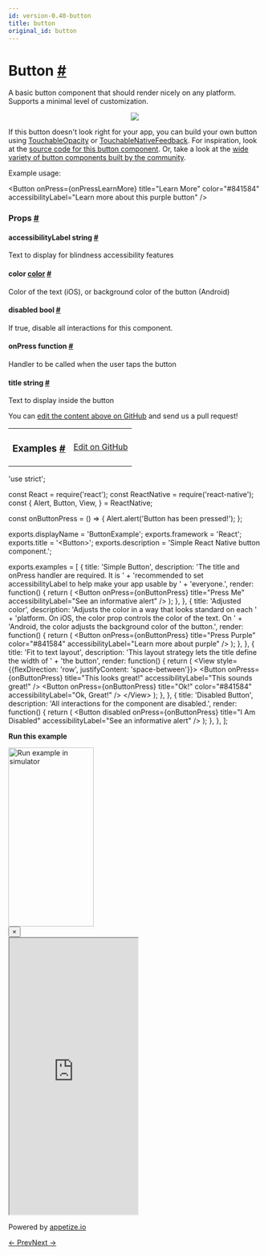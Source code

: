```yaml
---
id: version-0.40-button
title: button
original_id: button
---
```

<a id="content"></a><h1><a class="anchor" name="button"></a>Button <a class="hash-link" href="docs/button.html#button">#</a></h1><div><div><p>A basic button component that should render nicely on any platform. Supports
a minimal level of customization.</p><span><center><img src="img/buttonExample.png"></center>

</span><p>If this button doesn't look right for your app, you can build your own
button using <a href="https://facebook.github.io/react-native/docs/touchableopacity.html" target="_blank">TouchableOpacity</a>
or <a href="https://facebook.github.io/react-native/docs/touchablenativefeedback.html" target="_blank">TouchableNativeFeedback</a>.
For inspiration, look at the <a href="https://github.com/facebook/react-native/blob/master/Libraries/Components/Button.js" target="_blank">source code for this button component</a>.
Or, take a look at the <a href="https://js.coach/react-native?search=button" target="_blank">wide variety of button components built by the community</a>.</p><p>Example usage:</p><div class="prism language-javascript">&lt;Button
  onPress<span class="token operator">=</span><span class="token punctuation">{</span>onPressLearnMore<span class="token punctuation">}</span>
  title<span class="token operator">=</span><span class="token string">"Learn More"</span>
  color<span class="token operator">=</span><span class="token string">"#841584"</span>
  accessibilityLabel<span class="token operator">=</span><span class="token string">"Learn more about this purple button"</span>
<span class="token operator">/</span><span class="token operator">&gt;</span></div></div><h3><a class="anchor" name="props"></a>Props <a class="hash-link" href="docs/button.html#props">#</a></h3><div class="props"><div class="prop"><h4 class="propTitle"><a class="anchor" name="accessibilitylabel"></a>accessibilityLabel <span class="propType">string</span> <a class="hash-link" href="docs/button.html#accessibilitylabel">#</a></h4><div><p>Text to display for blindness accessibility features</p></div></div><div class="prop"><h4 class="propTitle"><a class="anchor" name="color"></a>color <span class="propType"><a href="docs/colors.html">color</a></span> <a class="hash-link" href="docs/button.html#color">#</a></h4><div><p>Color of the text (iOS), or background color of the button (Android)</p></div></div><div class="prop"><h4 class="propTitle"><a class="anchor" name="disabled"></a>disabled <span class="propType">bool</span> <a class="hash-link" href="docs/button.html#disabled">#</a></h4><div><p>If true, disable all interactions for this component.</p></div></div><div class="prop"><h4 class="propTitle"><a class="anchor" name="onpress"></a>onPress <span class="propType">function</span> <a class="hash-link" href="docs/button.html#onpress">#</a></h4><div><p>Handler to be called when the user taps the button</p></div></div><div class="prop"><h4 class="propTitle"><a class="anchor" name="title"></a>title <span class="propType">string</span> <a class="hash-link" href="docs/button.html#title">#</a></h4><div><p>Text to display inside the button</p></div></div></div></div><p class="edit-page-block">You can <a target="_blank" href="https://github.com/facebook/react-native/blob/master/Libraries/Components/Button.js">edit the content above on GitHub</a> and send us a pull request!</p><div><div><table width="100%"><tbody><tr><td><h3><a class="anchor" name="examples"></a>Examples <a class="hash-link" href="docs/button.html#examples">#</a></h3></td><td style="text-align:right;"><a target="_blank" href="https://github.com/facebook/react-native/blob/master/Examples/UIExplorer/js/ButtonExample.js">Edit on GitHub</a></td></tr></tbody></table><div class="example-container"><div class="prism language-javascript"><span class="token string">'use strict'</span><span class="token punctuation">;</span>

const React <span class="token operator">=</span> <span class="token function">require<span class="token punctuation">(</span></span><span class="token string">'react'</span><span class="token punctuation">)</span><span class="token punctuation">;</span>
const ReactNative <span class="token operator">=</span> <span class="token function">require<span class="token punctuation">(</span></span><span class="token string">'react-native'</span><span class="token punctuation">)</span><span class="token punctuation">;</span>
const <span class="token punctuation">{</span>
  Alert<span class="token punctuation">,</span>
  Button<span class="token punctuation">,</span>
  View<span class="token punctuation">,</span>
<span class="token punctuation">}</span> <span class="token operator">=</span> ReactNative<span class="token punctuation">;</span>

const onButtonPress <span class="token operator">=</span> <span class="token punctuation">(</span><span class="token punctuation">)</span> <span class="token operator">=</span><span class="token operator">&gt;</span> <span class="token punctuation">{</span>
  Alert<span class="token punctuation">.</span><span class="token function">alert<span class="token punctuation">(</span></span><span class="token string">'Button has been pressed!'</span><span class="token punctuation">)</span><span class="token punctuation">;</span>
<span class="token punctuation">}</span><span class="token punctuation">;</span>

exports<span class="token punctuation">.</span>displayName <span class="token operator">=</span> <span class="token string">'ButtonExample'</span><span class="token punctuation">;</span>
exports<span class="token punctuation">.</span>framework <span class="token operator">=</span> <span class="token string">'React'</span><span class="token punctuation">;</span>
exports<span class="token punctuation">.</span>title <span class="token operator">=</span> <span class="token string">'&lt;Button&gt;'</span><span class="token punctuation">;</span>
exports<span class="token punctuation">.</span>description <span class="token operator">=</span> <span class="token string">'Simple React Native button component.'</span><span class="token punctuation">;</span>

exports<span class="token punctuation">.</span>examples <span class="token operator">=</span> <span class="token punctuation">[</span>
  <span class="token punctuation">{</span>
    title<span class="token punctuation">:</span> <span class="token string">'Simple Button'</span><span class="token punctuation">,</span>
    description<span class="token punctuation">:</span> <span class="token string">'The title and onPress handler are required. It is '</span> <span class="token operator">+</span>
      <span class="token string">'recommended to set accessibilityLabel to help make your app usable by '</span> <span class="token operator">+</span>
      <span class="token string">'everyone.'</span><span class="token punctuation">,</span>
    render<span class="token punctuation">:</span> <span class="token keyword">function</span><span class="token punctuation">(</span><span class="token punctuation">)</span> <span class="token punctuation">{</span>
      <span class="token keyword">return</span> <span class="token punctuation">(</span>
        &lt;Button
          onPress<span class="token operator">=</span><span class="token punctuation">{</span>onButtonPress<span class="token punctuation">}</span>
          title<span class="token operator">=</span><span class="token string">"Press Me"</span>
          accessibilityLabel<span class="token operator">=</span><span class="token string">"See an informative alert"</span>
        <span class="token operator">/</span><span class="token operator">&gt;</span>
      <span class="token punctuation">)</span><span class="token punctuation">;</span>
    <span class="token punctuation">}</span><span class="token punctuation">,</span>
  <span class="token punctuation">}</span><span class="token punctuation">,</span>
  <span class="token punctuation">{</span>
    title<span class="token punctuation">:</span> <span class="token string">'Adjusted color'</span><span class="token punctuation">,</span>
    description<span class="token punctuation">:</span> <span class="token string">'Adjusts the color in a way that looks standard on each '</span> <span class="token operator">+</span>
      <span class="token string">'platform. On iOS, the color prop controls the color of the text. On '</span> <span class="token operator">+</span>
      <span class="token string">'Android, the color adjusts the background color of the button.'</span><span class="token punctuation">,</span>
    render<span class="token punctuation">:</span> <span class="token keyword">function</span><span class="token punctuation">(</span><span class="token punctuation">)</span> <span class="token punctuation">{</span>
      <span class="token keyword">return</span> <span class="token punctuation">(</span>
        &lt;Button
          onPress<span class="token operator">=</span><span class="token punctuation">{</span>onButtonPress<span class="token punctuation">}</span>
          title<span class="token operator">=</span><span class="token string">"Press Purple"</span>
          color<span class="token operator">=</span><span class="token string">"#841584"</span>
          accessibilityLabel<span class="token operator">=</span><span class="token string">"Learn more about purple"</span>
        <span class="token operator">/</span><span class="token operator">&gt;</span>
      <span class="token punctuation">)</span><span class="token punctuation">;</span>
    <span class="token punctuation">}</span><span class="token punctuation">,</span>
  <span class="token punctuation">}</span><span class="token punctuation">,</span>
  <span class="token punctuation">{</span>
    title<span class="token punctuation">:</span> <span class="token string">'Fit to text layout'</span><span class="token punctuation">,</span>
    description<span class="token punctuation">:</span> <span class="token string">'This layout strategy lets the title define the width of '</span> <span class="token operator">+</span>
      <span class="token string">'the button'</span><span class="token punctuation">,</span>
    render<span class="token punctuation">:</span> <span class="token keyword">function</span><span class="token punctuation">(</span><span class="token punctuation">)</span> <span class="token punctuation">{</span>
      <span class="token keyword">return</span> <span class="token punctuation">(</span>
        &lt;View style<span class="token operator">=</span><span class="token punctuation">{</span><span class="token punctuation">{</span>flexDirection<span class="token punctuation">:</span> <span class="token string">'row'</span><span class="token punctuation">,</span> justifyContent<span class="token punctuation">:</span> <span class="token string">'space-between'</span><span class="token punctuation">}</span><span class="token punctuation">}</span><span class="token operator">&gt;</span>
          &lt;Button
            onPress<span class="token operator">=</span><span class="token punctuation">{</span>onButtonPress<span class="token punctuation">}</span>
            title<span class="token operator">=</span><span class="token string">"This looks great!"</span>
            accessibilityLabel<span class="token operator">=</span><span class="token string">"This sounds great!"</span>
          <span class="token operator">/</span><span class="token operator">&gt;</span>
          &lt;Button
            onPress<span class="token operator">=</span><span class="token punctuation">{</span>onButtonPress<span class="token punctuation">}</span>
            title<span class="token operator">=</span><span class="token string">"Ok!"</span>
            color<span class="token operator">=</span><span class="token string">"#841584"</span>
            accessibilityLabel<span class="token operator">=</span><span class="token string">"Ok, Great!"</span>
          <span class="token operator">/</span><span class="token operator">&gt;</span>
        &lt;<span class="token operator">/</span>View<span class="token operator">&gt;</span>
      <span class="token punctuation">)</span><span class="token punctuation">;</span>
    <span class="token punctuation">}</span><span class="token punctuation">,</span>
  <span class="token punctuation">}</span><span class="token punctuation">,</span>
  <span class="token punctuation">{</span>
    title<span class="token punctuation">:</span> <span class="token string">'Disabled Button'</span><span class="token punctuation">,</span>
    description<span class="token punctuation">:</span> <span class="token string">'All interactions for the component are disabled.'</span><span class="token punctuation">,</span>
    render<span class="token punctuation">:</span> <span class="token keyword">function</span><span class="token punctuation">(</span><span class="token punctuation">)</span> <span class="token punctuation">{</span>
      <span class="token keyword">return</span> <span class="token punctuation">(</span>
        &lt;Button
          disabled
          onPress<span class="token operator">=</span><span class="token punctuation">{</span>onButtonPress<span class="token punctuation">}</span>
          title<span class="token operator">=</span><span class="token string">"I Am Disabled"</span>
          accessibilityLabel<span class="token operator">=</span><span class="token string">"See an informative alert"</span>
        <span class="token operator">/</span><span class="token operator">&gt;</span>
      <span class="token punctuation">)</span><span class="token punctuation">;</span>
    <span class="token punctuation">}</span><span class="token punctuation">,</span>
  <span class="token punctuation">}</span><span class="token punctuation">,</span>
<span class="token punctuation">]</span><span class="token punctuation">;</span></div><div class="embedded-simulator"><p><a class="modal-button-open"><strong>Run this example</strong></a></p><div class="modal-button-open modal-button-open-img"><img alt="Run example in simulator" width="170" height="356" src="img/uiexplorer_main_ios.png"></div><div><div class="modal"><div class="modal-content"><button class="modal-button-close">×</button><div class="center"><iframe class="simulator" src="https://appetize.io/embed/7vdfm9h3e6vuf4gfdm7r5rgc48?device=iphone6s&amp;scale=60&amp;autoplay=false&amp;orientation=portrait&amp;deviceColor=white&amp;params=%7B%22route%22%3A%22Button%22%7D" width="256" height="550" scrolling="no"></iframe><p>Powered by <a target="_blank" href="https://appetize.io">appetize.io</a></p></div></div></div><div class="modal-backdrop"></div></div></div></div></div></div><div class="docs-prevnext"><a class="docs-prev" href="docs/activityindicator.html#content">← Prev</a><a class="docs-next" href="docs/datepickerios.html#content">Next →</a></div>
